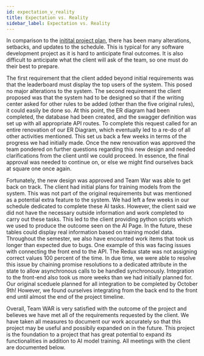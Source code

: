 ```yaml
---
id: expectation_v_reality
title: Expectation vs. Reality
sidebar_label: Expectation vs. Reality
---
```


In comparison to the [initital project plan](/docs/final_schedule), there has been many alterations, setbacks, and updates to the schedule. This is typical for any software development project as it is hard to anticipate final outcomes. It is also difficult to anticipate what the client will ask of the team, so one must do their best to prepare. 

The first requirement that the client added beyond initial requirements was that the leaderboard must display the top users of the system. This posed no major alterations to the system. The second requirement the client proposed was that the system had to be designed so that if the writing center asked for other rules to be added (other than the five original rules), it could easily be done so. At this point, the ER diagram had been completed, the database had been created, and the swagger definition was set up with all appropriate API routes. To complete this request called for an entire renovation of our ER Diagram, which eventually led to a re-do of all other activities mentioned. This set us back a few weeks in terms of the progress we had initially made. Once the new renovation was approved the team pondered on further questions regarding this new design and needed clarifications from the client until we could proceed. In essence, the final approval was needed to continue on, or else we might find ourselves back at square one once again.

Fortunately, the new design was approved and Team War was able to get back on track. The client had initial plans for training models from the system. This was not part of the original requirements but was mentioned as a potential extra feature to the system. We had left a few weeks in our schedule dedicated to complete these AI tasks. However, the client said we did not have the necessary outside information and work completed to carry out these tasks. This led to the client providing python scripts which we used to produce the outcome seen on the AI Page. In the future, these tables could display real information based on training model data. Throughout the semester, we also have encounted work items that took us longer than expected due to bugs. One example of this was facing issues with connecting the front end to the API. The Redux state was not assigning correct values 100 percent of the time. In due time, we were able to resolve this issue by chaining promise resolutions to a dedicated attribute in the state to allow asynchronous calls to be handled synchronously. Integration to the front-end also took us more weeks than we had initially planned for. Our original sceduele planned for all integration to be completed by October 9th! However, we found ourselves integrating from the back end to the front end until almost the end of the project timeline. 

Overall, Team WAR is very satisfied with the outcome of the project and believes we have met all of the requirements requested by the client. We have taken all measures to document our work accurately so that this project may be useful and possibily expanded on in the future. This project is the foundation to a project that has great potential to expand its functionalities in addition to AI model training. All meetings with the client are documented below. 